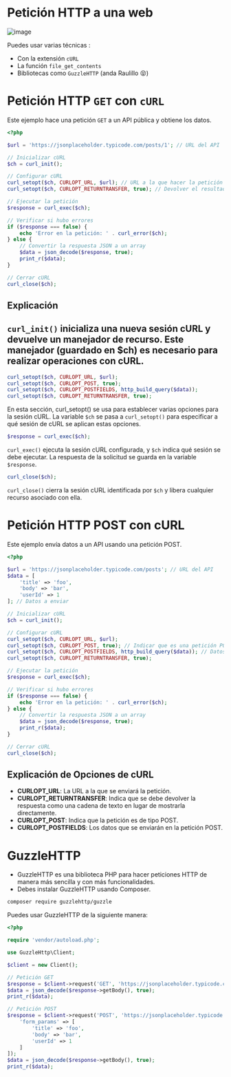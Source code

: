 # Petición HTTP a una web


![image](https://github.com/user-attachments/assets/b27b7f33-6b36-4169-9212-d94c849b8e6a)


 Puedes usar varias técnicas :
 
- Con la extensión `cURL`
- La función `file_get_contents`
- Bibliotecas como `GuzzleHTTP` (anda Raulillo 😝)


# Petición HTTP `GET` con `cURL`

Este ejemplo hace una petición `GET` a un API pública y obtiene los datos.

```php
<?php

$url = 'https://jsonplaceholder.typicode.com/posts/1'; // URL del API

// Inicializar cURL
$ch = curl_init();

// Configurar cURL
curl_setopt($ch, CURLOPT_URL, $url); // URL a la que hacer la petición
curl_setopt($ch, CURLOPT_RETURNTRANSFER, true); // Devolver el resultado como cadena de texto

// Ejecutar la petición
$response = curl_exec($ch);

// Verificar si hubo errores
if ($response === false) {
    echo 'Error en la petición: ' . curl_error($ch);
} else {
    // Convertir la respuesta JSON a un array
    $data = json_decode($response, true);
    print_r($data);
}

// Cerrar cURL
curl_close($ch);
```

## Explicación
`curl_init()` inicializa una nueva sesión cURL y devuelve un manejador de recurso. Este manejador (guardado en $ch) es necesario para realizar operaciones con cURL.
- 
```php
curl_setopt($ch, CURLOPT_URL, $url);
curl_setopt($ch, CURLOPT_POST, true);
curl_setopt($ch, CURLOPT_POSTFIELDS, http_build_query($data));
curl_setopt($ch, CURLOPT_RETURNTRANSFER, true);
```
En esta sección, curl_setopt() se usa para establecer varias opciones para la sesión cURL. La variable `$ch` se pasa a `curl_setopt()` para especificar a qué sesión de cURL se aplican estas opciones.

```php
$response = curl_exec($ch);
```
`curl_exec()` ejecuta la sesión cURL configurada, y `$ch` indica qué sesión se debe ejecutar. La respuesta de la solicitud se guarda en la variable `$response`.

```php
curl_close($ch);
```
`curl_close()` cierra la sesión cURL identificada por `$ch` y libera cualquier recurso asociado con ella.
 
# Petición HTTP POST con cURL
Este ejemplo envía datos a un API usando una petición POST.

```php
<?php

$url = 'https://jsonplaceholder.typicode.com/posts'; // URL del API
$data = [
    'title' => 'foo',
    'body' => 'bar',
    'userId' => 1
]; // Datos a enviar

// Inicializar cURL
$ch = curl_init();

// Configurar cURL
curl_setopt($ch, CURLOPT_URL, $url);
curl_setopt($ch, CURLOPT_POST, true); // Indicar que es una petición POST
curl_setopt($ch, CURLOPT_POSTFIELDS, http_build_query($data)); // Datos a enviar
curl_setopt($ch, CURLOPT_RETURNTRANSFER, true);

// Ejecutar la petición
$response = curl_exec($ch);

// Verificar si hubo errores
if ($response === false) {
    echo 'Error en la petición: ' . curl_error($ch);
} else {
    // Convertir la respuesta JSON a un array
    $data = json_decode($response, true);
    print_r($data);
}

// Cerrar cURL
curl_close($ch);

```

## Explicación de Opciones de cURL
- __CURLOPT_URL__: La URL a la que se enviará la petición.
- __CURLOPT_RETURNTRANSFER__: Indica que se debe devolver la respuesta como una cadena de texto en lugar de mostrarla directamente.
- __CURLOPT_POST__: Indica que la petición es de tipo POST.
- __CURLOPT_POSTFIELDS__: Los datos que se enviarán en la petición POST.

# GuzzleHTTP 
- GuzzleHTTP es una biblioteca PHP para hacer peticiones HTTP de manera más sencilla y con más funcionalidades.
- Debes instalar GuzzleHTTP usando Composer.

```sh
composer require guzzlehttp/guzzle
```

Puedes usar GuzzleHTTP de la siguiente manera:
```php
<?php

require 'vendor/autoload.php';

use GuzzleHttp\Client;

$client = new Client();

// Petición GET
$response = $client->request('GET', 'https://jsonplaceholder.typicode.com/posts/1');
$data = json_decode($response->getBody(), true);
print_r($data);

// Petición POST
$response = $client->request('POST', 'https://jsonplaceholder.typicode.com/posts', [
    'form_params' => [
        'title' => 'foo',
        'body' => 'bar',
        'userId' => 1
    ]
]);
$data = json_decode($response->getBody(), true);
print_r($data);
```
